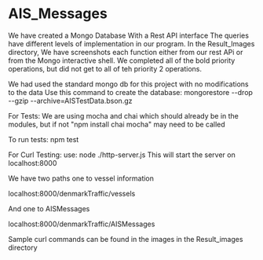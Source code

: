 # AIS_Messages
We have created a Mongo Database With a Rest API interface
The queries have different levels of implementation in our program. In the Result_Images directory, We have screenshots each function either from our rest APi or from the Mongo interactive shell. We completed all of the bold priority operations, but did not get to all of teh priority 2 operations.


We had used the standard mongo db for this project with no modifications to the data
Use this command to create the database:
mongorestore --drop --gzip --archive=AISTestData.bson.gz

For Tests:
We are using mocha and chai which should already be in the modules, but if not "npm install chai mocha" may need to be called

To run tests: npm test

For Curl Testing:
use: node ./http-server.js
This will start the server on localhost:8000

We have two paths one to vessel information

localhost:8000/denmarkTraffic/vessels

And one to AISMessages

localhost:8000/denmarkTraffic/AISMessages

Sample curl commands can be found in the images in the Result_images directory

